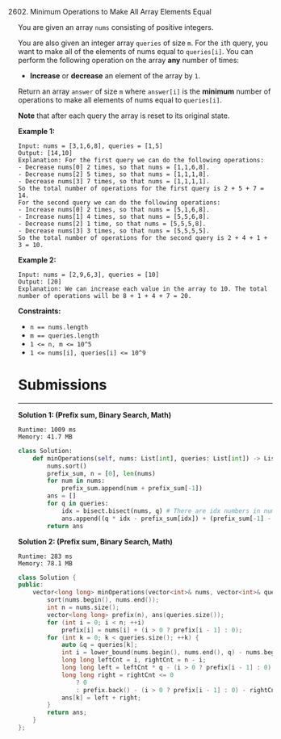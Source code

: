 2602. Minimum Operations to Make All Array Elements Equal

You are given an array `nums` consisting of positive integers.

You are also given an integer array `queries` of size `m`. For the `i`th query, you want to make all of the elements of nums equal to `queries[i]`. You can perform the following operation on the array **any** number of times:

* **Increase** or **decrease** an element of the array by `1`.

Return an array `answer` of size `m` where `answer[i]` is the **minimum** number of operations to make all elements of nums equal to `queries[i]`.

**Note** that after each query the array is reset to its original state.

 

**Example 1:**
```
Input: nums = [3,1,6,8], queries = [1,5]
Output: [14,10]
Explanation: For the first query we can do the following operations:
- Decrease nums[0] 2 times, so that nums = [1,1,6,8].
- Decrease nums[2] 5 times, so that nums = [1,1,1,8].
- Decrease nums[3] 7 times, so that nums = [1,1,1,1].
So the total number of operations for the first query is 2 + 5 + 7 = 14.
For the second query we can do the following operations:
- Increase nums[0] 2 times, so that nums = [5,1,6,8].
- Increase nums[1] 4 times, so that nums = [5,5,6,8].
- Decrease nums[2] 1 time, so that nums = [5,5,5,8].
- Decrease nums[3] 3 times, so that nums = [5,5,5,5].
So the total number of operations for the second query is 2 + 4 + 1 + 3 = 10.
```

**Example 2:**
```
Input: nums = [2,9,6,3], queries = [10]
Output: [20]
Explanation: We can increase each value in the array to 10. The total number of operations will be 8 + 1 + 4 + 7 = 20.
```

**Constraints:**

* `n == nums.length`
* `m == queries.length`
* `1 <= n, m <= 10^5`
* `1 <= nums[i], queries[i] <= 10^9`

# Submissions
---
**Solution 1: (Prefix sum, Binary Search, Math)**
```
Runtime: 1009 ms
Memory: 41.7 MB
```
```python
class Solution:
    def minOperations(self, nums: List[int], queries: List[int]) -> List[int]:
        nums.sort()
        prefix_sum, n = [0], len(nums)
        for num in nums:
            prefix_sum.append(num + prefix_sum[-1])
        ans = []
        for q in queries:
            idx = bisect.bisect(nums, q) # There are idx numbers in nums less than q.
            ans.append((q * idx - prefix_sum[idx]) + (prefix_sum[-1] - prefix_sum[idx] - q * (n - idx)))   
        return ans
```

**Solution 2: (Prefix sum, Binary Search, Math)**
```
Runtime: 283 ms
Memory: 78.1 MB
```
```c++
class Solution {
public:
    vector<long long> minOperations(vector<int>& nums, vector<int>& queries) {
        sort(nums.begin(), nums.end());    
        int n = nums.size();
        vector<long long> prefix(n), ans(queries.size());
        for (int i = 0; i < n; ++i)
            prefix[i] = nums[i] + (i > 0 ? prefix[i - 1] : 0);
        for (int k = 0; k < queries.size(); ++k) {
            auto &q = queries[k];
            int i = lower_bound(nums.begin(), nums.end(), q) - nums.begin();
            long long leftCnt = i, rightCnt = n - i;
            long long left = leftCnt * q - (i > 0 ? prefix[i - 1] : 0);
            long long right = rightCnt <= 0 
                ? 0 
                : prefix.back() - (i > 0 ? prefix[i - 1] : 0) - rightCnt * q;
            ans[k] = left + right;
        }
        return ans;
    }
};
```
